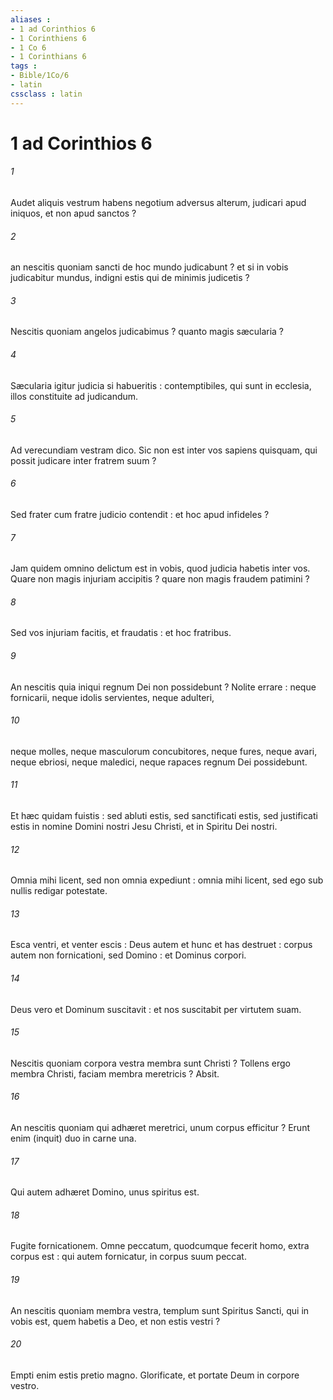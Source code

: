 ```yaml
---
aliases : 
- 1 ad Corinthios 6
- 1 Corinthiens 6
- 1 Co 6
- 1 Corinthians 6
tags : 
- Bible/1Co/6
- latin
cssclass : latin
---
```


# 1 ad Corinthios 6

###### 1
Audet aliquis vestrum habens negotium adversus alterum, judicari apud iniquos, et non apud sanctos ?
###### 2
an nescitis quoniam sancti de hoc mundo judicabunt ? et si in vobis judicabitur mundus, indigni estis qui de minimis judicetis ?
###### 3
Nescitis quoniam angelos judicabimus ? quanto magis sæcularia ?
###### 4
Sæcularia igitur judicia si habueritis : contemptibiles, qui sunt in ecclesia, illos constituite ad judicandum.
###### 5
Ad verecundiam vestram dico. Sic non est inter vos sapiens quisquam, qui possit judicare inter fratrem suum ?
###### 6
Sed frater cum fratre judicio contendit : et hoc apud infideles ?
###### 7
Jam quidem omnino delictum est in vobis, quod judicia habetis inter vos. Quare non magis injuriam accipitis ? quare non magis fraudem patimini ?
###### 8
Sed vos injuriam facitis, et fraudatis : et hoc fratribus.
###### 9
An nescitis quia iniqui regnum Dei non possidebunt ? Nolite errare : neque fornicarii, neque idolis servientes, neque adulteri,
###### 10
neque molles, neque masculorum concubitores, neque fures, neque avari, neque ebriosi, neque maledici, neque rapaces regnum Dei possidebunt.
###### 11
Et hæc quidam fuistis : sed abluti estis, sed sanctificati estis, sed justificati estis in nomine Domini nostri Jesu Christi, et in Spiritu Dei nostri.
###### 12
Omnia mihi licent, sed non omnia expediunt : omnia mihi licent, sed ego sub nullis redigar potestate.
###### 13
Esca ventri, et venter escis : Deus autem et hunc et has destruet : corpus autem non fornicationi, sed Domino : et Dominus corpori.
###### 14
Deus vero et Dominum suscitavit : et nos suscitabit per virtutem suam.
###### 15
Nescitis quoniam corpora vestra membra sunt Christi ? Tollens ergo membra Christi, faciam membra meretricis ? Absit.
###### 16
An nescitis quoniam qui adhæret meretrici, unum corpus efficitur ? Erunt enim (inquit) duo in carne una.
###### 17
Qui autem adhæret Domino, unus spiritus est.
###### 18
Fugite fornicationem. Omne peccatum, quodcumque fecerit homo, extra corpus est : qui autem fornicatur, in corpus suum peccat.
###### 19
An nescitis quoniam membra vestra, templum sunt Spiritus Sancti, qui in vobis est, quem habetis a Deo, et non estis vestri ?
###### 20
Empti enim estis pretio magno. Glorificate, et portate Deum in corpore vestro.
